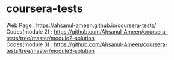 # coursera-tests
Web Page : https://ahsanul-ameen.github.io/coursera-tests/  </br>
Codes(module 2) : https://github.com/Ahsanul-Ameen/coursera-tests/tree/master/module2-solution </br>
Codes(module 3) : https://github.com/Ahsanul-Ameen/coursera-tests/tree/master/module3-solution
